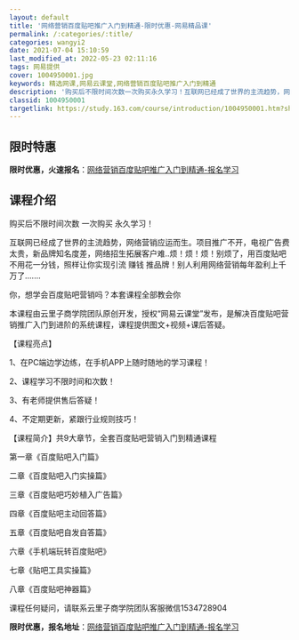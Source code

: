 ```yaml
---
layout: default
title: '网络营销百度贴吧推广入门到精通-限时优惠-网易精品课'
permalink: /:categories/:title/
categories: wangyi2
date: 2021-07-04 15:10:59
last_modified_at: 2022-05-23 02:11:16
tags: 网易提供
cover: 1004950001.jpg
keywords: 精选网课,网易云课堂,网络营销百度贴吧推广入门到精通
description: '购买后不限时间次数一次购买永久学习！互联网已经成了世界的主流趋势，网络营销应运而生。项目推广不开，电视广告费太贵，新品牌'
classid: 1004950001
targetlink: https://study.163.com/course/introduction/1004950001.htm?share=1&shareId=1025206652&utm_campaign=share&utm_medium=iphoneShare&utm_source=&utm_u=1025206652
---
```


## 限时特惠

**限时优惠，火速报名**：[网络营销百度贴吧推广入门到精通-报名学习](https://study.163.com/course/introduction/1004950001.htm?share=1&shareId=1025206652&utm_campaign=share&utm_medium=iphoneShare&utm_source=&utm_u=1025206652)

## 课程介绍

购买后不限时间次数 一次购买 永久学习！

互联网已经成了世界的主流趋势，网络营销应运而生。项目推广不开，电视广告费太贵，新品牌知名度差，网络招生拓展客户难..烦！烦！烦！别烦了，用百度贴吧不用花一分钱，照样让你实现引流 赚钱 推品牌！别人利用网络营销每年盈利上千万了.......

你，想学会百度贴吧营销吗？本套课程全部教会你

本课程由云里子商学院团队原创开发，授权“网易云课堂”发布，是解决百度贴吧营销推广入门到进阶的系统课程，课程提供图文+视频+课后答疑。

【课程亮点】

1、在PC端边学边练，在手机APP上随时随地的学习课程！

2、课程学习不限时间和次数！

3、有老师提供售后答疑！

4、不定期更新，紧跟行业规则技巧！

【课程简介】共9大章节，全套百度贴吧营销入门到精通课程

第一章《百度贴吧入门篇》

二章《百度贴吧入门实操篇》 

三章《百度贴吧巧妙植入广告篇》  

四章《百度贴吧主动回答篇》 

五章《百度贴吧自发自答篇》   

六章《手机端玩转百度贴吧》 

七章《贴吧工具实操篇》 

八章《百度贴吧神器篇》 

课程任何疑问，请联系云里子商学院团队客服微信1534728904

**限时优惠，报名地址**：[网络营销百度贴吧推广入门到精通-报名学习](https://study.163.com/course/introduction/1004950001.htm?share=1&shareId=1025206652&utm_campaign=share&utm_medium=iphoneShare&utm_source=&utm_u=1025206652)

